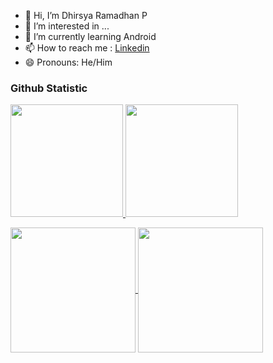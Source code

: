 - 👋 Hi, I’m Dhirsya Ramadhan P
- 👀 I’m interested in ...
- 🌱 I’m currently learning Android
- 📫 How to reach me : [Linkedin](https://www.linkedin.com/in/dhirsyarp/)
- 😄 Pronouns: He/Him

<!---
dhirsyaram/dhirsyaram is a ✨ special ✨ repository because its `README.md` (this file) appears on your GitHub profile.
You can click the Preview link to take a look at your changes.
--->

### Github Statistic
<p align="left">
<a href="https://github.com/dhirsyaram">
  <img height="180em" src="https://github-readme-stats-eight-theta.vercel.app/api?username=dhirsyaram&show_icons=true&theme=algolia&include_all_commits=true&count_private=true"/>
  <img height="180em" src="https://github-readme-stats-eight-theta.vercel.app/api/top-langs/?username=dhirsyaram&layout=compact&layout=compact&theme=algolia"/>
</a>
</p>

<a href="https://github.com/anuraghazra/github-readme-stats">
  <img height=200 align="center" src="https://github-readme-stats.vercel.app/api?username=anuraghazra" />
</a>
<a href="https://github.com/anuraghazra/convoychat">
  <img height=200 align="center" src="https://github-readme-stats.vercel.app/api/top-langs?username=anuraghazra&layout=compact&langs_count=8&card_width=320" />
</a>
